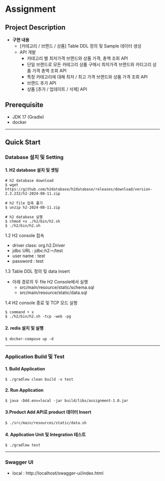 # Assignment

## Project Description
- **구현 내용**
  - [카테고리 / 브랜드 / 상품] Table DDL 정의 및 Sample 데이터 생성
  - API 개발
    - 카테고리 별 최저가격 브랜드와 상품 가격, 총액 조회 API
    - 단일 브랜드로 모든 카테고리 상품 구매시 최저가격 브랜드와 카티고리 상품 가격 총액 조회 API
    - 특정 카테고리에 대해 최저 / 최고 가격 브랜드와 상품 가격 조회 API
    - 브랜드 추가 API
    - 상품 [추가 / 업데이트 / 삭제] API

## Prerequisite
* JDK 17 (Gradle)
* docker

---
## Quick Start

### Database 설치 및 Setting

#### 1. H2 database 설치 및 셋팅

```
# h2 database download
$ wget https://github.com/h2database/h2database/releases/download/version-2.3.232/h2-2024-08-11.zip

# h2 file 압축 풀기
$ unzip h2-2024-08-11.zip

# h2 database 실행
$ chmod +x ./h2/bin/h2.sh
$ ./h2/bin/h2.sh
 ```
1.2 H2 console 접속
- driver class: org.h2.Driver
- jdbc URL : jdbc:h2:~/test
- user name : test
- password : test

1.3 Table DDL 정의 및 data insert
- 아래 경로의 두 file H2 Console에서 실행
  - src/main/resource/static/schema.sql 
  - src/main/resource/static/data.sql

1.4 H2 console 종료 및 TCP 모드 실행
 ```
$ command + x
$ ./h2/bin/h2.sh -tcp -web -pg
 ```

#### 2. redis 설치 및 실행
```
$ docker-compose up -d
```

---
### Application Build 및 Test 
#### 1. Build Application
```
$ ./gradlew clean build -x test
```
#### 2. Run Application
```
$ java -Ddd.env=local -jar build/libs/assignment-1.0.jar
```

#### 3.Product Add API로 product 데이터 Insert
```
$ ./src/main/resources/static/data.sh
```

#### 4. Application Unit 및 Integration 테스트
```
$ ./gradlew test
```

---
### Swagger UI
* local : http://localhost/swagger-ui/index.html

